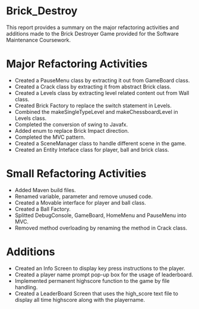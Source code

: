 # Brick_Destroy
This report provides a summary on the major refactoring activities and additions made to the Brick Destroyer Game provided for the Software Maintenance Coursework.

# Major Refactoring Activities
- Created a PauseMenu class by extracting it out from GameBoard class.
- Created a Crack class by extracting it from abstract Brick class.
- Created a Levels class by extracting level related content out from Wall class.
- Created Brick Factory to replace the switch statement in Levels.
- Combined the makeSingleTypeLevel and makeChessboardLevel in Levels class.
- Completed the conversion of swing to Javafx.
- Added enum to replace Brick Impact direction.
- Completed the MVC pattern.
- Created a SceneManager class to handle different scene in the game.
- Created an Entity Inteface class for player, ball and brick class.


# Small Refactoring Activities
- Added Maven build files.
- Renamed variable, parameter and remove unused code.
- Created a Movable interface for player and ball class.
- Created a Ball Factory.
- Splitted DebugConsole, GameBoard, HomeMenu and PauseMenu into MVC.
- Removed method overloading by renaming the method in Crack class.

# Additions
- Created an Info Screen to display key press instructions to the player.
- Created a player name prompt pop-up box for the usage of leaderboard.
- Implemented permanent highscore function to the game by file handling.
- Created a LeaderBoard Screen that uses the high_score text file to display all time highscore along with the playername.
